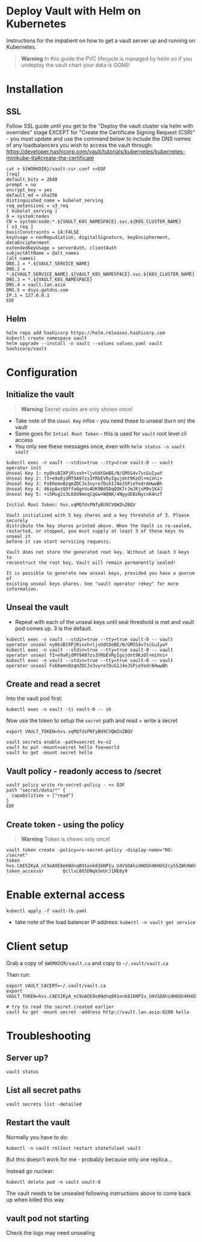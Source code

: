 # Deploy Vault with Helm on Kubernetes
Instructions for the impatient on how to get a vault server up and running on Kubernetes.

> **Warning**
> In this guide the PVC lifecycle is managed by helm so if you undeploy the vault chart your data is GONE!


# Installation

## SSL

Follow SSL guide until you get to the "Deploy the vault cluster via helm with overrides" stage EXCEPT for "Create the Certificate Signing Request (CSR)" - you must update and use the command below to include the DNS names of any loadbalancers you wish to access the vault through: 
https://developer.hashicorp.com/vault/tutorials/kubernetes/kubernetes-minikube-tls#create-the-certificate

```
cat > ${WORKDIR}/vault-csr.conf <<EOF
[req]
default_bits = 2048
prompt = no
encrypt_key = yes
default_md = sha256
distinguished_name = kubelet_serving
req_extensions = v3_req
[ kubelet_serving ]
O = system:nodes
CN = system:node:*.${VAULT_K8S_NAMESPACE}.svc.${K8S_CLUSTER_NAME}
[ v3_req ]
basicConstraints = CA:FALSE
keyUsage = nonRepudiation, digitalSignature, keyEncipherment, dataEncipherment
extendedKeyUsage = serverAuth, clientAuth
subjectAltName = @alt_names
[alt_names]
DNS.1 = *.${VAULT_SERVICE_NAME}
DNS.2 = *.${VAULT_SERVICE_NAME}.${VAULT_K8S_NAMESPACE}.svc.${K8S_CLUSTER_NAME}
DNS.3 = *.${VAULT_K8S_NAMESPACE}
DNS.4 = vault.lan.asio
DNS.5 = dsys.gotdns.com
IP.1 = 127.0.0.1
EOF
```


## Helm

```
helm repo add hashicorp https://helm.releases.hashicorp.com
kubectl create namespace vault
helm upgrade --install -n vault --values values.yaml vault hashicorp/vault
```

# Configuration
## Initialize the vault

> **Warning**
> Secret vaules are only shown once!

* Take note of the `Useal Key` infos - you need these to unseal (turn on) the vault
* Same goes for `Intial Root Token` - this is used for `vault` root level cli access
* You only see these messages once, even with `helm status -n vault vault`

```
kubectl exec -n vault --stdin=true --tty=true vault-0 -- vault operator init
Unseal Key 1: ny0ksBIXPjRixxh+ljvUdtDeBE/N/GMSS4v7scGuIywY
Unseal Key 2: fI+e9xRjdMT9A97zs3YRbEVRyIgujdnt9KzOl+miVni+
Unseal Key 3: FxEKemn0zqmZDCJx3vyre7DuSIJ4eJSPieYedrAHwwBh
Unseal Key 4: 46zpAvzQOffa6gnVu4UK9Bd5DqQOK7rJmJKjsM9v1K4J
Unseal Key 5: +iSMug2s3L0dd9mnqCqGw+WQNK/4NgydEBzNycnK4nzT

Initial Root Token: hvs.vqMQfdsPNfyBU9CVQWZnZBQV

Vault initialized with 5 key shares and a key threshold of 3. Please securely
distribute the key shares printed above. When the Vault is re-sealed,
restarted, or stopped, you must supply at least 3 of these keys to unseal it
before it can start servicing requests.

Vault does not store the generated root key. Without at least 3 keys to
reconstruct the root key, Vault will remain permanently sealed!

It is possible to generate new unseal keys, provided you have a quorum of
existing unseal keys shares. See "vault operator rekey" for more information.
```

## Unseal the vault

* Repeat with each of the unseal keys until seal threshold is met and vault pod comes up. 3 is the default.

```
kubectl exec -n vault --stdin=true --tty=true vault-0 -- vault operator unseal ny0ksBIXPjRixxh+ljvUdtDeBE/N/GMSS4v7scGuIywY
kubectl exec -n vault --stdin=true --tty=true vault-0 -- vault operator unseal fI+e9xRjdMT9A97zs3YRbEVRyIgujdnt9KzOl+miVni+
kubectl exec -n vault --stdin=true --tty=true vault-0 -- vault operator unseal FxEKemn0zqmZDCJx3vyre7DuSIJ4eJSPieYedrAHwwBh
```

## Create and read a secret

Into the vault pod first:
```
kubectl exec -n vault -ti vault-0 -- sh
```

Now use the token to setup the `secret` path and read + write a secret

```
export VAULT_TOKEN=hvs.vqMQfdsPNfyBU9CVQWZnZBQV

vault secrets enable -path=secret kv-v2
vault kv put -mount=secret hello foo=world
vault kv get -mount secret hello
```

## Vault policy - readonly access to /secret

```
vault policy write ro-secret-policy - << EOF
path "secret/data/*" {
  capabilities = ["read"]
}
EOF
```

## Create token - using the policy

> **Warning**
> Token is shown only once!

```
vault token create -policy=ro-secret-policy -display-name="RO: /secret"
token                hvs.CAESIKyA_nC9oAOE8e6Ndnq091enk81bNPIu_U4VSOAhzdHOGh4KHGh2cy55ZWhXWG94Vm5mM2xPV1ZyTTZaV0ViUE4
token_accessor       QcllvL065DNqkSeUrJ1HE0y9
```



# Enable external access

```
kubectl apply -f vault-lb.yaml
```

* take note of the load balancer IP address: `kubectl -n vault get service`

# Client setup

Grab a copy of `$WORKDIR/vault.ca` and copy to `~/.vault/vault.ca`

Then run:

```
export VAULT_CACERT=~/.vault/vault.ca
export VAULT_TOKEN=hvs.CAESIKyA_nC9oAOE8e6Ndnq091enk81bNPIu_U4VSOAhzdHOGh4KHGh2cy55ZWhXWG94Vm5mM2xPV1ZyTTZaV0ViUE4

# try to read the secret created earlier
vault kv get -mount secret -address http://vault.lan.asio:8200 hello
```

# Troubleshooting

## Server up?

```
vault status
```

## List all secret paths

```
vault secrets list -detailed
```

## Restart the vault

Normally you have to do:

```
kubectl -n vault rollout restart statefulset vault
```
But this doesn't work for me - probably because only one replica...


Instead go nuclear:

```
kubectl delete pod -n vault vault-0
```

The vault needs to be unsealed following instructions above to come back up when killed this way

## vault pod not starting

Check the logs may need unsealing

